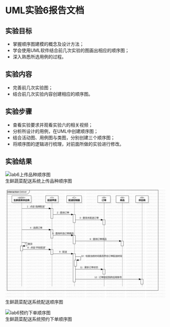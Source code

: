 # UML实验6报告文档 


## 实验目标
- 掌握顺序图建模的概念及设计方法；
- 学会使用UML软件结合前几次实验的图画出相应的顺序图；
- 深入熟悉所选用例的过程。


## 实验内容
- 完善前几次实验图；
- 结合前几次实验内容创建相应的顺序图。

## 实验步骤  
- 查看实验要求并观看实验六的相关视频；    
- 分析所设计的用例，在UML中创建顺序图；
- 结合活动图、用例图与类图，分别创建三个顺序图；
- 将顺序图的逻辑进行梳理，对前面所做的实验进行修改。
  

## 实验结果  

![lab6上传品种顺序图](./lab6_upload.jpg)  
生鲜蔬菜配送系统上传品种顺序图  
  
![lab6配送顺序图](./lab6_deliver.jpg)  
生鲜蔬菜配送系统配送顺序图  

![lab6预约下单顺序图](./lab6_order.jpg)  
生鲜蔬菜配送系统预约下单顺序图  
